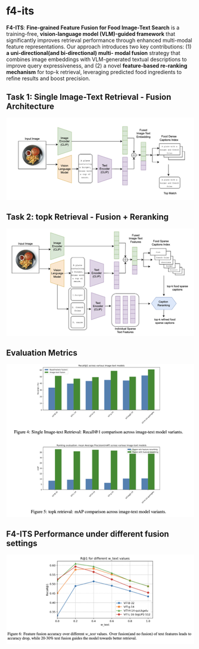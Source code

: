 # f4-its
**F4-ITS**: **Fine-grained Feature Fusion for Food Image-Text Search** is a training-free, **vision-language model (VLM)-guided framework** that
significantly improves retrieval performance through enhanced multi-modal feature representations.
Our approach introduces two key contributions: (1) **a uni-directional(and bi-directional) multi-
modal fusion** strategy that combines image embeddings with VLM-generated textual descriptions to
improve query expressiveness, and (2) a novel **feature-based re-ranking mechanism** for top-k retrieval,
leveraging predicted food ingredients to refine results and boost precision.


## Task 1: Single Image-Text Retrieval - Fusion Architecture
<img src="images/f4-its-fusion-arch.png" alt="F4-ITS Fusion Architecture" width=800/>

## Task 2: topk Retrieval - Fusion + Reranking
<img src="images/f4-its-reranker-arch.png" alt="F4-ITS Reranker" width=800/>

## Evaluation Metrics
<img src="images/metrics.png" alt="Evaluation Metrics" width=800/>

## F4-ITS Performance under different fusion settings
<img src="images/fusion-weights.png" alt="Fusion Metrics" width=800/>
